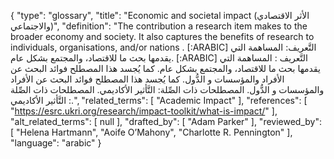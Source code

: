 {
    "type": "glossary",
    "title": "Economic and societal impact (الأثر الاقتصادي والاجتماعي)",
    "definition": "The contribution a research item makes to the broader economy and society. It also captures the benefits of research to individuals, organisations, and/or nations . [:ARABIC] التَّعريف: المساهمة التي يقدمها بحث ما للاقتصاد، والمجتمع بشكل عام. [:ARABIC] التَّعريف : المساهمة التي يقدمها بحث ما للاقتصاد، والمجتمع بشكل عام. كما يُجسد هذا المصطلح فوائد البحث عن الأفراد والمؤسسات و الدُّول. كما يُجسد هذا المصطلح فوائد البحث عن الأفراد والمؤسسات و الدُّول. المصطلحات ذات الصِّلة: التَّأثير الأكاديمي. المصطلحات ذات الصِّلة : التَّأثير الأكاديمي.",
    "related_terms": [
        "Academic Impact"
    ],
    "references": [
        "https://esrc.ukri.org/research/impact-toolkit/what-is-impact/"
    ],
    "alt_related_terms": [
        null
    ],
    "drafted_by": [
        "Adam Parker"
    ],
    "reviewed_by": [
        "Helena Hartmann",
        "Aoife O’Mahony",
        "Charlotte R. Pennington"
    ],
    "language": "arabic"
}